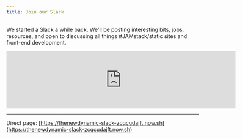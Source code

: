 ```yaml
---
title: Join our Slack
---
```

We started a Slack a while back. We'll be posting interesting bits, jobs, resources, and open to discussing all things #JAMstack/static sites and front-end development.




<iframe width="600" src="https://thenewdynamic-slack-zcqcudajft.now.sh" style="border:none;"></iframe>


---

Direct page: [https://thenewdynamic-slack-zcqcudajft.now.sh](https://thenewdynamic-slack-zcqcudajft.now.sh)
